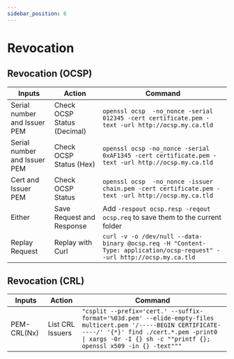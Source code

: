 ```yaml
---
sidebar_position: 6
---
```


# Revocation

## Revocation (OCSP)
| Inputs                       | Action                      | Command |
|------------------------------|-----------------------------|-----------------------------|
| Serial number and Issuer PEM | Check OCSP Status (Decimal) | ```openssl ocsp  -no_nonce -serial 012345 -cert certificate.pem -text -url http://ocsp.my.ca.tld``` |
| Serial number and Issuer PEM | Check OCSP Status (Hex)     | ```openssl ocsp -no_nonce -serial 0xAF1345 -cert certificate.pem -text -url http://ocsp.my.ca.tld```|
| Cert and Issuer PEM          | Check OCSP Status           | ```openssl ocsp  -no_nonce -issuer chain.pem -cert certificate.pem -text -url http://ocsp.my.ca.tld``` |
| Either                       | Save Request and Response   | Add ```-respout ocsp.resp -reqout ocsp.req``` to save them to the current folder |
| Replay Request               | Replay with Curl            | ```curl -v -o /dev/null --data-binary @ocsp.req -H "Content-Type: application/ocsp-request" --url http://ocsp.my.ca.tld``` |

## Revocation (CRL)
| Inputs                       | Action                      | Command |
|----------------------------------------------------------------------------------------------|------------------|-----------------------------------------------------------------------------------------------------------------------------|
| PEM-CRL(Nx)  | List CRL Issuers | ```"csplit --prefix='cert.' --suffix-format='%03d.pem' --elide-empty-files multicert.pem '/-----BEGIN CERTIFICATE-----/' '{*}' find ./cert.*.pem -print0 \| xargs -0r -I {} sh -c ""printf {}; openssl x509 -in {} -text"""```